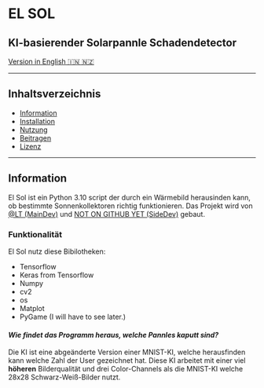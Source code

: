 # EL SOL
## KI-basierender Solarpannle Schadendetector
[Version in English 🇮🇳 🇳🇿](README.md)

---
## Inhaltsverzeichnis
- [Information](#Informationen)
- [Installation](#Installation)
- [Nutzung](#Nutzung)
- [Beitragen](#Beitragen)
- [Lizenz](#Lizenz)
---
## Information
El Sol ist ein Python 3.10 script der durch ein Wärmebild herausinden kann, ob bestimmte Sonnenkollektoren richtig funktionieren. Das Projekt wird von [@LT (MainDev)](https://github.com/LesesTrickshon) und [NOT ON GITHUB YET (SideDev)](https://github.com/LesesTrickshon/el-sol) gebaut.
### Funktionalität
El Sol nutz diese Bibilotheken:
- Tensorflow
- Keras from Tensorflow
- Numpy
- cv2
- os
- Matplot
- PyGame (I will have to see later.)

#### *Wie findet das Programm heraus, welche Pannles kaputt sind?*
Die KI ist eine abgeänderte Version einer MNIST-KI, welche herausfinden kann welche Zahl der User gezeichnet hat. Diese KI arbeitet mit einer viel **höheren** Bilderqualität und drei Color-Channels als die MNIST-KI welche 28x28 Schwarz-Weiß-Bilder nutzt.
